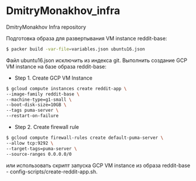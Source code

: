 # DmitryMonakhov_infra
DmitryMonakhov Infra repository

Подготовка образа для развертывания VM instance reddit-base:
```sh
$ packer build -var-file=variables.json ubuntu16.json
```
Файл ubuntu16.json исключить из индекса git.
Выполнить создание GCP VM instance на базе образа reddit-base:
- Step 1. Create GCP VM Instance
```sh
$ gcloud compute instances create reddit-app \
--image-family reddit-base \
--machine-type=g1-small \
--boot-disk-size=10GB \
--tags puma-server \
--restart-on-failure
```
- Step 2. Create firewall rule
```sh
$ gcloud compute firewall-rules create default-puma-server \
--allow tcp:9292 \
--target-tags=puma-server \
--source-ranges 0.0.0.0/0
```
или использовать скрипт запуска GCP VM instance из образа reddit-base - config-scripts/create-reddit-app.sh.
